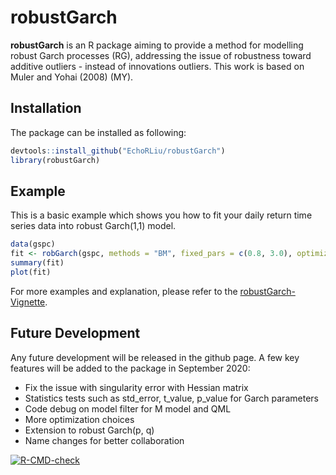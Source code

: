 # robustGarch

**robustGarch** is an R package aiming to provide a method for modelling robust Garch processes (RG), addressing the issue of robustness toward additive outliers - instead of innovations outliers. This work is based on Muler and Yohai (2008) (MY).

## Installation

The package can be installed as following:

```r
devtools::install_github("EchoRLiu/robustGarch")
library(robustGarch)
```

## Example

This is a basic example which shows you how to fit your daily return time series data into robust Garch(1,1) model.

```r
data(gspc)
fit <- robGarch(gspc, methods = "BM", fixed_pars = c(0.8, 3.0), optimizer="Rsolnp", stdErr_method = "numDeriv")
summary(fit)
plot(fit)
```

For more examples and explanation, please refer to the  [robustGarch-Vignette](https://github.com/EchoRLiu/robustGarch/blob/master/vignettes/robustGarch_Vignette.pdf).

## Future Development

Any future development will be released in the github page. A few key features will be added to the package in September 2020:
  
 * Fix the issue with singularity error with Hessian matrix
 * Statistics tests such as std_error, t_value, p_value for Garch parameters
 * Code debug on model filter for M model and QML
 * More optimization choices
 * Extension to robust Garch(p, q)
 * Name changes for better collaboration

<!-- badges: start -->
[![R-CMD-check](https://github.com/EchoRLiu/robustGarch/actions/workflows/R-CMD-check.yaml/badge.svg)](https://github.com/EchoRLiu/robustGarch/actions/workflows/R-CMD-check.yaml)
<!-- badges: end -->
